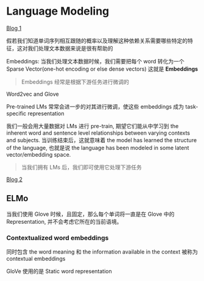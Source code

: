 # Language Modeling
[Blog 1](https://towardsdatascience.com/language-modeling-c1cf7b983685)

假若我们知道单词序列相互跟随的概率以及理解这种依赖关系需要哪些特定的特征，这对我们处理文本数据来说是很有帮助的


Embeddings:
当我们处理文本数据时候，我们需要把每个 word 转化为一个 Sparse Vector(one-hot encoding or else dense vectors) 这就是 **Embeddings**
> Embeddings 经常是根据下游任务进行微调的



Word2vec and Glove 

Pre-trained LMs 常常会进一步的对其进行微调，使这些 embeddings 成为 task-specific representation

我们一般会用大量数据对 LMs 进行 pre-train, 期望它们能从中学习到 the inherent word and sentence level relationships between varying contexts and subjects. 当训练结束后，这就意味着 the model has learned the structure of the language, 也就是说 the language has been modeled in some latent vector/embedding space.
> 当我们拥有 LMs 后，我们即可使用它处理下游任务



[Blog 2](https://towardsdatascience.com/language-modelingii-ulmfit-and-elmo-d66e96ed754f)

## ELMo
当我们使用 Glove 时候，且固定，那么每个单词将一直是在 Glove 中的 Representation, 并不会考虑它所在的当前语境。

### Contextualized word embeddings
同时包含 the word meaning 和 the information available in the context 被称为 contextual embeddings

GloVe 使用的是 Static word representation 